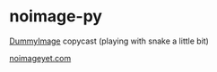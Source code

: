 noimage-py
==========

[DummyImage](http://dummyimage.com/ "DummyImage") copycast (playing with snake a little bit)

[noimageyet.com](noimageyet.com)